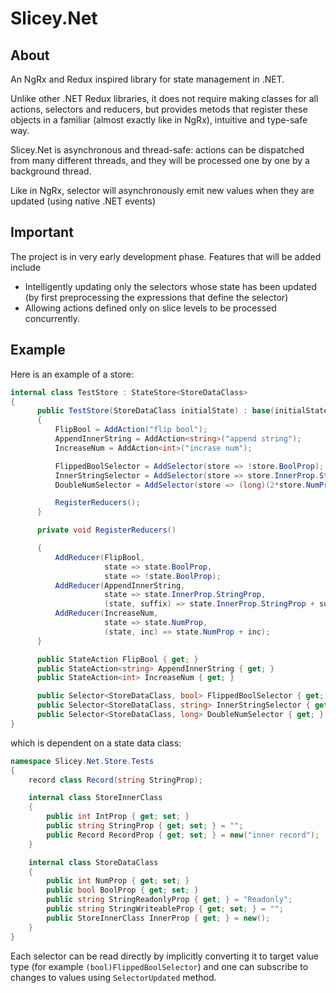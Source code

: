 # Slicey.Net

## About
An NgRx and Redux inspired library for state management in .NET.

Unlike other .NET Redux libraries, it does not require making classes for all
actions, selectors and reducers, but provides metods that register these objects
in a familiar (almost exactly like in NgRx), intuitive and type-safe way.

Slicey.Net is asynchronous and thread-safe: actions can be dispatched from many
different threads, and they will be processed one by one by a background thread.

Like in NgRx, selector will asynchronously emit new values when they are updated
(using native .NET events)


## Important
The project is in very early development phase. Features that will be added include
* Intelligently updating only the selectors whose state has been updated (by
first preprocessing the expressions that define the selector)
* Allowing actions defined only on slice levels to be processed concurrently.

## Example

Here is an example of a store:

```c#
internal class TestStore : StateStore<StoreDataClass>
{
      public TestStore(StoreDataClass initialState) : base(initialState)
      {
          FlipBool = AddAction("flip bool");
          AppendInnerString = AddAction<string>("append string");
          IncreaseNum = AddAction<int>("incrase num");

          FlippedBoolSelector = AddSelector(store => !store.BoolProp);
          InnerStringSelector = AddSelector(store => store.InnerProp.StringProp);
          DoubleNumSelector = AddSelector(store => (long)(2*store.NumProp));

          RegisterReducers();
      }

      private void RegisterReducers()

      {
          AddReducer(FlipBool, 
                     state => state.BoolProp, 
                     state => !state.BoolProp);
          AddReducer(AppendInnerString, 
                     state => state.InnerProp.StringProp, 
                     (state, suffix) => state.InnerProp.StringProp + suffix);
          AddReducer(IncreaseNum, 
                     state => state.NumProp, 
                     (state, inc) => state.NumProp + inc);
      }

      public StateAction FlipBool { get; }
      public StateAction<string> AppendInnerString { get; }
      public StateAction<int> IncreaseNum { get; }

      public Selector<StoreDataClass, bool> FlippedBoolSelector { get; }
      public Selector<StoreDataClass, string> InnerStringSelector { get; }
      public Selector<StoreDataClass, long> DoubleNumSelector { get; }
}
```
which is dependent on a state data class:
```c#
namespace Slicey.Net.Store.Tests
{
    record class Record(string StringProp);

    internal class StoreInnerClass 
    {
        public int IntProp { get; set; }
        public string StringProp { get; set; } = "";
        public Record RecordProp { get; set; } = new("inner record");
    }

    internal class StoreDataClass
    {
        public int NumProp { get; set; }
        public bool BoolProp { get; set; }
        public string StringReadonlyProp { get; } = "Readonly";
        public string StringWriteableProp { get; set; } = "";
        public StoreInnerClass InnerProp { get; } = new();
    }
}
```

Each selector can be read directly by implicitly converting it to target value type
(for example `(bool)FlippedBoolSelector`) and one can subscribe to changes to values
using `SelectorUpdated` method.
